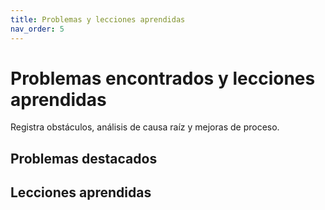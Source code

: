 ```yaml
---
title: Problemas y lecciones aprendidas
nav_order: 5
---
```


# Problemas encontrados y lecciones aprendidas

Registra obstáculos, análisis de causa raíz y mejoras de proceso.

## Problemas destacados



## Lecciones aprendidas



